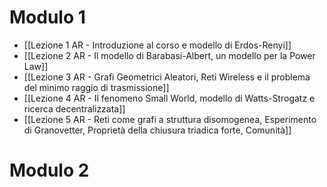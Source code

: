 # Modulo 1

- [[Lezione 1 AR - Introduzione al corso e modello di Erdos-Renyi]]
- [[Lezione 2 AR - Il modello di Barabasi-Albert, un modello per la Power Law]]
- [[Lezione 3 AR - Grafi Geometrici Aleatori, Reti Wireless e il problema del minimo raggio di trasmissione]]
- [[Lezione 4 AR - Il fenomeno Small World, modello di Watts-Strogatz e ricerca decentralizzata]]
- [[Lezione 5 AR - Reti come grafi a struttura disomogenea, Esperimento di Granovetter, Proprietà della chiusura triadica forte, Comunità]]

# Modulo 2
